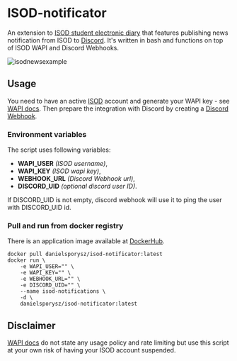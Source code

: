 # ISOD-notificator

An extension to [ISOD student electronic diary](https://isod.ee.pw.edu.pl/) that features publishing news notification from ISOD to [Discord](https://discord.com/). It's written in bash and functions on top of ISOD WAPI and Discord Webhooks.

![isodnewsexample](https://user-images.githubusercontent.com/37814427/151696851-6e8fd11a-49af-401d-9566-0959aa559b40.png)

## Usage

You need to have an active [ISOD](https://isod.ee.pw.edu.pl/) account and generate your WAPI key - see [WAPI docs](https://hub.docker.com/r/saadbruno/minecraft-discord-webhook). Then prepare the integration with Discord by creating a [Discord Webhook](https://support.discord.com/hc/pl/articles/228383668-Intro-to-Webhooks). 

### Environment variables
The script uses following variables:
- **WAPI_USER** *(ISOD username)*,
- **WAPI_KEY** *(ISOD wapi key)*,
- **WEBHOOK_URL** *(Discord Webhook url)*,
- **DISCORD_UID** *(optional discord user ID)*.

If DISCORD_UID is not empty, discord webhook will use it to ping the user with DISCORD_UID id.

### Pull and run from docker registry

There is an application image available at [DockerHub](https://hub.docker.com/repository/docker/danielsporysz/isod-notificator).

```
docker pull danielsporysz/isod-notificator:latest
docker run \
    -e WAPI_USER="" \
    -e WAPI_KEY="" \
    -e WEBHOOK_URL="" \
    -e DISCORD_UID="" \
    --name isod-notifications \
    -d \
    danielsporysz/isod-notificator:latest
```

## Disclaimer

[WAPI docs](https://hub.docker.com/r/saadbruno/minecraft-discord-webhook) do not state any usage policy and rate limiting but use this script at your own risk of having your ISOD account suspended.
